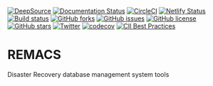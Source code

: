 [![DeepSource](https://deepsource.io/gh/KOSASIH/REMACS.svg/?label=active+issues&show_trend=true&token=HXi0MaFwgvTuSDeP6_iEUPW1)](https://deepsource.io/gh/KOSASIH/REMACS/?ref=repository-badge)
[![Documentation Status](https://readthedocs.org/projects/remacs/badge/?version=latest)](https://remacs.readthedocs.io/en/latest/?badge=latest)
[![CircleCI](https://circleci.com/gh/KOSASIH/REMACS/tree/main.svg?style=svg)](https://circleci.com/gh/KOSASIH/REMACS/tree/main)
[![Netlify Status](https://api.netlify.com/api/v1/badges/4d2dbcc2-f709-43bd-b0dc-a7af9a29538e/deploy-status)](https://app.netlify.com/sites/remacs/deploys)    
[![Build status](https://ci.appveyor.com/api/projects/status/fteipijqlwt54j0u?svg=true)](https://ci.appveyor.com/project/KOSASIH/remacs)
[![GitHub forks](https://img.shields.io/github/forks/KOSASIH/REMACS)](https://github.com/KOSASIH/REMACS/network)
[![GitHub issues](https://img.shields.io/github/issues/KOSASIH/REMACS)](https://github.com/KOSASIH/REMACS/issues)
[![GitHub license](https://img.shields.io/github/license/KOSASIH/REMACS)](https://github.com/KOSASIH/REMACS/blob/main/LICENSE)
[![GitHub stars](https://img.shields.io/github/stars/KOSASIH/REMACS)](https://github.com/KOSASIH/REMACS/stargazers)
[![Twitter](https://img.shields.io/twitter/url?style=social&url=https%3A%2F%2Fmobile.twitter.com%2FKosasihg88G)](https://twitter.com/intent/tweet?text=Wow:&url=https%3A%2F%2Fgithub.com%2FKOSASIH%2FREMACS)
[![codecov](https://codecov.io/gh/KOSASIH/REMACS/branch/main/graph/badge.svg?token=RGQCI7H78P)](https://codecov.io/gh/KOSASIH/REMACS)
[![CII Best Practices](https://bestpractices.coreinfrastructure.org/projects/5483/badge)](https://bestpractices.coreinfrastructure.org/projects/5483)


# REMACS
Disaster Recovery database management system tools
